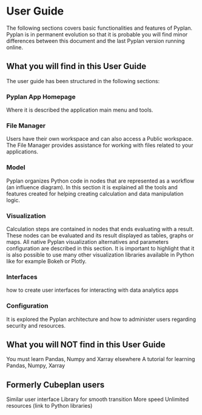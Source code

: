 # User Guide
The following sections covers basic functionalities and features of Pyplan.
Pyplan is in permanent evolution so that it is probable you will find minor differences between this document and the last Pyplan version running online.

## What you will find in this User Guide
The user guide has been structured in the following sections:
### Pyplan App Homepage
Where it is described the application main menu and tools.
### File Manager
Users have their own workspace and can also access a Public workspace. The File Manager provides assistance for working with files related to your applications.
### Model
Pyplan organizes Python code in nodes that are represented as a workflow (an influence diagram). In this section it is explained all the tools and features created for helping creating calculation and data manipulation logic.
### Visualization
Calculation steps are contained in nodes that ends evaluating  with a result. These nodes can be evaluated and its result displayed as tables, graphs or maps.
All native Pyplan visualization alternatives and parameters configuration are described in this section. 
It is important to highlight that it is also possible to use many other visualization libraries available in Python like for example Bokeh or Plotly.

### Interfaces
how to create user interfaces for interacting with data analytics apps

### Configuration
It is explored the Pyplan architecture and how to administer users regarding security and resources.

## What you will NOT find in this User Guide
You must learn Pandas, Numpy and Xarray elsewhere
A tutorial for learning Pandas, Numpy, Xarray

## Formerly Cubeplan users
Similar user interface
Library for smooth transition
More speed
Unlimited resources (link to Python libraries)
<!--stackedit_data:
eyJoaXN0b3J5IjpbLTcxOTk2MTYzNiwtMjYwNTY4MTU1LDEwMT
g2MjI5NDgsMTQxMTc3NDIwNiwxMzgyNTgyOTExLC0xMjczNDc2
NDYwLC0xODAyMzAzNTg0XX0=
-->